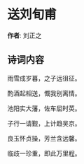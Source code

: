 # 送刘旬甫

**作者**: 刘正之

## 诗词内容

雨雪成岁暮，之子远徂征。

酌酒起相送，慨我别离情。

池阳实大藩，佐车屈时英。

子行一请觐，上计趋吴京。

良玉怀贞操，芳兰含远馨。

临歧一珍重，即此万里程。

